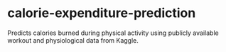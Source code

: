 # calorie-expenditure-prediction
Predicts calories burned during physical activity using publicly available workout and physiological data from Kaggle.
